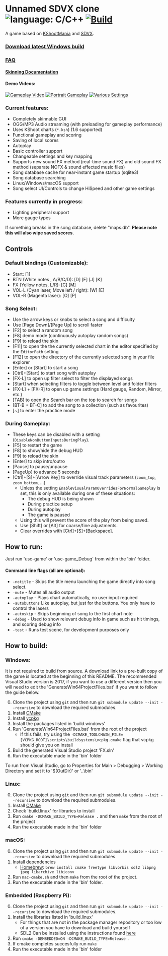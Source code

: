 # Unnamed SDVX clone ![language: C/C++](https://img.shields.io/badge/language-C%2FC%2B%2B-green.svg) [![Build](https://github.com/Drewol/unnamed-sdvx-clone/workflows/Build/badge.svg)](https://github.com/Drewol/unnamed-sdvx-clone/actions)
A game based on [KShootMania](http://www.kshootmania.com/) and [SDVX](https://remywiki.com/What_is_SOUND_VOLTEX).

### [**Download latest Windows build**](https://drewol.me/Downloads/Game.zip)

### [**FAQ**](https://github.com/Drewol/unnamed-sdvx-clone/wiki/F.-A.-Q.)

#### [**Skinning Documentation**](https://unnamed-sdvx-clone.readthedocs.io/en/latest/index.html)

#### Demo Videos:
[![Gameplay Video](http://img.youtube.com/vi/1GCraT0ktrc/2.jpg)](https://youtu.be/1GCraT0ktrc)
[![Portrait Gameplay](http://img.youtube.com/vi/kP1tD6bkPa4/2.jpg)](https://youtu.be/kP1tD6bkPa4)
[![Various Settings](http://img.youtube.com/vi/_g9Xv5RDwa0/2.jpg)](https://youtu.be/_g9Xv5RDwa0)

### Current features:
- Completely skinnable GUI
- OGG/MP3 Audio streaming (with preloading for gameplay performance)
- Uses KShoot charts (`*.ksh`) (1.6 supported)
- Functional gameplay and scoring
- Saving of local scores
- Autoplay
- Basic controller support
- Changeable settings and key mapping
- Supports new sound FX method (real-time sound FX) and old sound FX method (separate NOFX & sound effected music files)
- Song database cache for near-instant game startup (sqlite3)
- Song database searching
- Linux/Windows/macOS support
- Song select UI/Controls to change HiSpeed and other game settings

### Features currently in progress:
- Lighting peripheral support
- More gauge types

If something breaks in the song database, delete "maps.db". **Please note this will also wipe saved scores.**

## Controls
### Default bindings (Customizable):
- Start: \[1\]
- BTN (White notes , A/B/C/D): \[D\] \[F\] \[J\] \[K\]
- FX (Yellow notes, L/R): \[C\] \[M\]
- VOL-L (Cyan laser, Move left / right): \[W\] \[E\]
- VOL-R (Magenta laser): \[O\] \[P\]

### Song Select:
- Use the arrow keys or knobs to select a song and difficulty
- Use \[Page Down\]/\[Page Up\] to scroll faster
- \[F2\] to select a random song
- \[F8\] demo mode (continuously autoplay random songs)
- \[F9\] to reload the skin
- \[F11\] to open the the currently selected chart in the editor specified by the `EditorPath` setting
- \[F12\] to open the directory of the currently selected song in your file explorer
- \[Enter\] or \[Start\] to start a song
- \[Ctrl\]+\[Start\] to start song with autoplay
- \[FX-L\] to open up filter select to filter the displayed songs
- \[Start\] when selecting filters to toggle between level and folder filters
- \[FX-L\] + \[FX-R\] to open up game settings (Hard gauge, Random, Mirror, etc.)
- \[TAB\] to open the Search bar on the top to search for songs
- \[BT-B + BT-C\] to add the song to a collection (such as favourites)
- \[~\] to enter the practice mode

### During Gameplay:
- These keys can be disabled with a setting (`DisableNonButtonInputsDuringPlay`).
- \[F5\] to restart the game
- \[F8\] to show/hide the debug HUD
- \[F9\] to reload the skin
- \[Enter\] to skip intro/outro
- \[Pause\] to pause/unpause
- \[PageUp\] to advance 5 seconds
- \[Ctrl\]+\[S\]+\[Arrow Key\] to override visual track parameters (`zoom_top`, `zoom_bottom`, ...)
	- Unless the setting `EnableVisualParamOverridesForNormalGameplay` is set, this is only available during one of these situations:
		- The debug HUD is being shown
		- During practice setup
		- During autoplay
		- The game is paused
	- Using this will prevent the score of the play from being saved.
	- Use \[Shift\] or \[Alt\] for coarse/fine adjustments.
	- Clear overrides with \[Ctrl\]+\[S\]+\[Backspace\].

## How to run:
Just run 'usc-game' or 'usc-game_Debug' from within the 'bin' folder.

#### Command line flags (all are optional):
- `-notitle` - Skips the title menu launching the game directly into song select.
- `-mute` - Mutes all audio output
- `-autoplay` - Plays chart automatically, no user input required
- `-autobuttons` Like autoplay, but just for the buttons. You only have to control the lasers
- `-autoskip` - Skips beginning of song to the first chart note
- `-debug` - Used to show relevant debug info in game such as hit timings, and scoring debug info
- `-test` - Runs test scene, for development purposes only

## How to build:

### Windows:
It is not required to build from source. A download link to a pre-built copy of the game is located at the beginning of this README.
The recommended Visual Studio version is 2017, if you want to use a different version then you
will need to edit the 'GenerateWin64ProjectFiles.bat' if you want to follow the guide below.

0. Clone the project using `git` and then run `git submodule update --init --recursive` to download the required submodules.
1. Install [CMake](https://cmake.org/download/)
2. Install [vcpkg](https://github.com/microsoft/vcpkg)
3. Install the packages listed in 'build.windows'
4. Run 'GenerateWin64ProjectFiles.bat' from the root of the project
    * If this fails, try using the `-DCMAKE_TOOLCHAIN_FILE=[VCPKG_ROOT]\scripts\buildsystems\vcpkg.cmake` flag that vcpkg should give you on install
5. Build the generated Visual Studio project 'FX.sln'
6. Run the executable made in the 'bin' folder

To run from Visual Studio, go to Properties for Main > Debugging > Working Directory and set it to '$(OutDir)' or '..\\bin'

### Linux:
0. Clone the project using `git` and then run `git submodule update --init --recursive` to download the required submodules.
1. Install [CMake](https://cmake.org/download/)
2. Check 'build.linux' for libraries to install
3. Run `cmake -DCMAKE_BUILD_TYPE=Release .` and then `make` from the root of the project
4. Run the executable made in the 'bin' folder

### macOS:
0. Clone the project using `git` and then run `git submodule update --init --recursive` to download the required submodules.
1. Install dependencies
	* [Homebrew](https://github.com/Homebrew/brew): `brew install cmake freetype libvorbis sdl2 libpng jpeg libarchive libiconv`
2. Run `mac-cmake.sh` and then `make` from the root of the project.
3. Run the executable made in the 'bin' folder.

### Embedded (Raspberry Pi):
0. Clone the project using `git` and then run `git submodule update --init --recursive` to download the required submodules.
1. Install the libraries listed in 'build.linux'
	* For things that are not in the package manager repository or too low of a version you have to download and build yourself
	* SDL2 Can be installed using the instructions found [here](https://wiki.libsdl.org/Installation#Raspberry_Pi)
2. Run `cmake -DEMBEDDED=ON -DCMAKE_BUILD_TYPE=Release .`
3. If cmake completes succesfully run `make`
4. Run the executable made in the 'bin' folder
